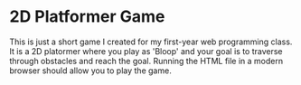 # 2D Platformer Game
This is just a short game I created for my first-year web programming class. 
It is a 2D platormer where you play as 'Bloop' and your goal is to traverse through obstacles and reach the goal.
Running the HTML file in a modern browser should allow you to play the game. 
